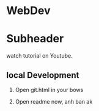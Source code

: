 # WebDev


# Subheader

watch tutorial on Youtube.

## local Development

1. Open git.html in your bows

2. Open readme now, anh ban ak
